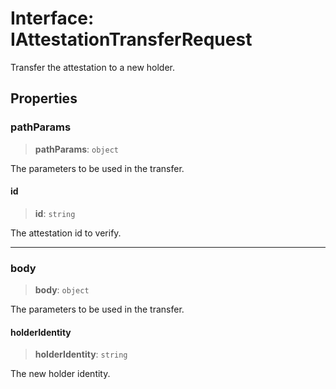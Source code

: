 # Interface: IAttestationTransferRequest

Transfer the attestation to a new holder.

## Properties

### pathParams

> **pathParams**: `object`

The parameters to be used in the transfer.

#### id

> **id**: `string`

The attestation id to verify.

***

### body

> **body**: `object`

The parameters to be used in the transfer.

#### holderIdentity

> **holderIdentity**: `string`

The new holder identity.
